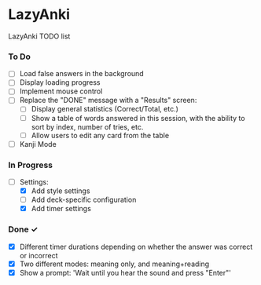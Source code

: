 # LazyAnki

LazyAnki TODO list

### To Do

- [ ] Load false answers in the background
- [ ] Display loading progress
- [ ] Implement mouse control
- [ ] Replace the "DONE" message with a "Results" screen:
    - [ ] Display general statistics (Correct/Total, etc.)
    - [ ] Show a table of words answered in this session, with the ability to sort by index, number of tries, etc.
    - [ ] Allow users to edit any card from the table
- [ ] Kanji Mode

### In Progress

- [ ] Settings:
    - [x] Add style settings
    - [ ] Add deck-specific configuration
    - [x] Add timer settings

### Done ✓

- [x] Different timer durations depending on whether the answer was correct or incorrect
- [x] Two different modes: meaning only, and meaning+reading
- [x] Show a prompt: 'Wait until you hear the sound and press "Enter"'
